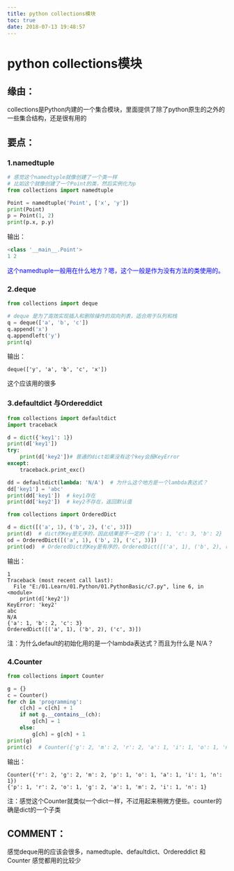 ```yaml
---
title: python collections模块
toc: true
date: 2018-07-13 19:48:57
---
```

# python collections模块

## 缘由：

collections是Python内建的一个集合模块，里面提供了除了python原生的之外的一些集合结构，还是很有用的

## 要点：

### 1.namedtuple

```python
# 感觉这个namedtyple就像创建了一个类一样
# 比如这个就像创建了一个Point的类，然后实例化为p
from collections import namedtuple

Point = namedtuple('Point', ['x', 'y'])
print(Point)
p = Point(1, 2)
print(p.x, p.y)
```

输出：


```python
<class '__main__.Point'>
1 2
```

<span style="color:blue;">这个namedtuple一般用在什么地方？嗯，这个一般是作为没有方法的类使用的。</span>



### 2.deque

```python
from collections import deque

# deque 是为了高效实现插入和删除操作的双向列表，适合用于队列和栈
q = deque(['a', 'b', 'c'])
q.append('x')
q.appendleft('y')
print(q)
```

输出：


```
deque(['y', 'a', 'b', 'c', 'x'])
```


这个应该用的很多


### 3.defaultdict 与Ordereddict


```python
from collections import defaultdict
import traceback

d = dict({'key1': 1})
print(d['key1'])
try:
    print(d['key2'])# 普通的dict如果没有这个key会报KeyError
except:
    traceback.print_exc()

dd = defaultdict(lambda: 'N/A')  # 为什么这个地方是一个lambda表达式？
dd['key1'] = 'abc'
print(dd['key1'])  # key1存在
print(dd['key2'])  # key2不存在，返回默认值
```





```python
from collections import OrderedDict

d = dict([('a', 1), ('b', 2), ('c', 3)])
print(d)  # dict的Key是无序的，因此结果是不一定的 {'a': 1, 'c': 3, 'b': 2}
od = OrderedDict([('a', 1), ('b', 2), ('c', 3)])
print(od)  # OrderedDict的Key是有序的，OrderedDict([('a', 1), ('b', 2), ('c', 3)])
```



输出：


```
1
Traceback (most recent call last):
  File "E:/01.Learn/01.Python/01.PythonBasic/c7.py", line 6, in <module>
    print(d['key2'])
KeyError: 'key2'
abc
N/A
{'a': 1, 'b': 2, 'c': 3}
OrderedDict([('a', 1), ('b', 2), ('c', 3)])
```


注：为什么default的初始化用的是一个lambda表达式？而且为什么是 N/A？


### 4.Counter




```python
from collections import Counter

g = {}
c = Counter()
for ch in 'programming':
    c[ch] = c[ch] + 1
    if not g.__contains__(ch):
        g[ch] = 1
    else:
        g[ch] = g[ch] + 1
print(g)
print(c)  # Counter({'g': 2, 'm': 2, 'r': 2, 'a': 1, 'i': 1, 'o': 1, 'n': 1, 'p': 1})
```


输出：


```
Counter({'r': 2, 'g': 2, 'm': 2, 'p': 1, 'o': 1, 'a': 1, 'i': 1, 'n': 1})
{'p': 1, 'r': 2, 'o': 1, 'g': 2, 'a': 1, 'm': 2, 'i': 1, 'n': 1}
```


注：感觉这个Counter就类似一个dict一样，不过用起来稍微方便些。counter的确是dict的一个子类


## COMMENT：


感觉deque用的应该会很多，namedtuple、defaultdict、Ordereddict 和 Counter 感觉都用的比较少
